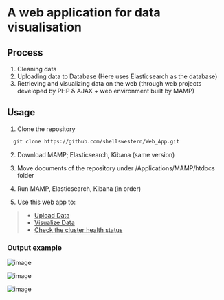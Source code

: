 # A web application for data visualisation

## Process
1. Cleaning data
2. Uploading data to Database (Here uses Elasticsearch as the database)
3. Retrieving and visualizing data on the web (through web projects developed by PHP & AJAX + web environment built by MAMP)

## Usage
1. Clone the repository
```markdown
  git clone https://github.com/shellswestern/Web_App.git
```
2. Download MAMP; Elasticsearch, Kibana (same version)

3. Move documents of the repository under /Applications/MAMP/htdocs folder

4. Run MAMP, Elasticsearch, Kibana (in order)

5. Use this web app to:
>- [Upload Data](http://localhost:8888/WebinterfaceDataMgt.php)
>- [Visualize Data](http://localhost:8888/WebinterfaceVisFilter.php)
>- [Check the cluster health status](http://localhost:9200/_cat/indices?v)

### Output example

![image](https://github.com/shellswestern/Web_App/blob/master/output/vis1.png)

![image](https://github.com/shellswestern/Web_App/blob/master/output/vis2.png)

![image](https://github.com/shellswestern/Web_App/blob/master/output/vis3.png)

